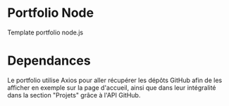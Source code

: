 Portfolio Node  
=====================================

Template portfolio node.js 

# Dependances 
 
Le portfolio utilise Axios pour aller récupérer les dépôts GitHub afin de les afficher en exemple sur la page d'accueil, ainsi que dans leur intégralité dans la section "Projets" grâce à l'API GitHub.
